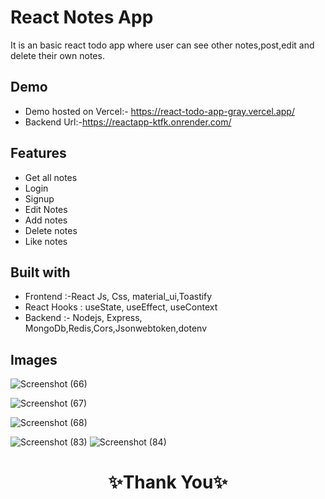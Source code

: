 
# React Notes App

It is an basic react todo app where user can see other notes,post,edit and delete their own notes.

## Demo

- Demo hosted on Vercel:- https://react-todo-app-gray.vercel.app/
- Backend Url:-https://reactapp-ktfk.onrender.com/

## Features

- Get all notes
- Login
- Signup
- Edit Notes
- Add notes
- Delete notes
- Like notes

## Built with

- Frontend :-React Js, Css, material_ui,Toastify
- React Hooks : useState, useEffect, useContext
- Backend :- Nodejs, Express, MongoDb,Redis,Cors,Jsonwebtoken,dotenv
  
## Images

![Screenshot (66)](https://github.com/TruptimayeePanigrahy/ReactTodo-App/assets/119392105/eae10c32-e973-47e6-afcb-cc59cf99e4d8)

![Screenshot (67)](https://github.com/TruptimayeePanigrahy/ReactTodo-App/assets/119392105/706b9c32-84b2-4daf-a69b-345fcfb36c5f)


![Screenshot (68)](https://github.com/TruptimayeePanigrahy/ReactTodo-App/assets/119392105/311ea2e2-9958-44ff-9198-d0afb3540bbf)

![Screenshot (83)](https://github.com/TruptimayeePanigrahy/ReactTodo-App/assets/119392105/be1a9c07-cea1-47c0-8615-b780a94e5c33)
![Screenshot (84)](https://github.com/TruptimayeePanigrahy/ReactTodo-App/assets/119392105/990f82ca-1c13-4f22-ba45-70627f2ee6b1)

<h1 align="center">✨Thank You✨</h1>

